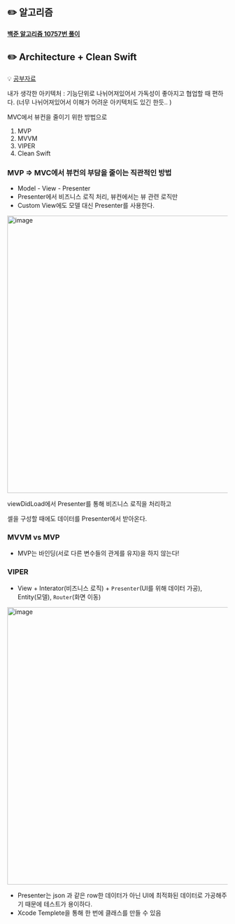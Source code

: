## ✏️ 알고리즘
**[백준 알고리즘 10757번 풀이](https://pengcoder.tistory.com/69)**

## ✏️ Architecture + Clean Swift

💡 [공부자료](https://tv.naver.com/v/4980400)

내가 생각한 아키텍처 : 기능단위로 나뉘어져있어서 가독성이 좋아지고 협업할 때 편하다. (너무 나뉘어져있어서 이해가 어려운 아키텍처도 있긴 한듯.. )

MVC에서 뷰컨을 줄이기 위한 방법으로 

1. MVP
2. MVVM
3. VIPER
4. Clean Swift

### MVP ⇒ MVC에서 뷰컨의 부담을 줄이는 직관적인 방법

- Model - View - Presenter
- Presenter에서 비즈니스 로직 처리, 뷰컨에서는 뷰 관련 로직만
- Custom View에도 모델 대신 Presenter를 사용한다.

<img width="634" alt="image" src="https://user-images.githubusercontent.com/63438947/189156563-eec759ff-b1a1-4298-b194-dc1d2f39bc00.png">


viewDidLoad에서 Presenter를 통해 비즈니스 로직을 처리하고

셀을 구성할 때에도 데이터를 Presenter에서 받아온다.

### MVVM vs MVP

- MVP는 바인딩(서로 다른 변수들의 관게를 유지)을 하지 않는다!

### VIPER

- View + Interator(비즈니스 로직) + `Presenter`(UI를 위해 데이터 가공), Entity(모델), `Router`(화면 이동)

<img width="634" alt="image" src="https://user-images.githubusercontent.com/63438947/189156637-4e7ff3b2-03da-4156-b312-df542bad3f1e.png">


- Presenter는 json 과 같은 row한 데이터가 아닌 UI에 최적화된 데이터로 가공해주기 때문에 테스트가 용이하다.
- Xcode Templete을 통해 한 번에 클래스를 만들 수 있음
